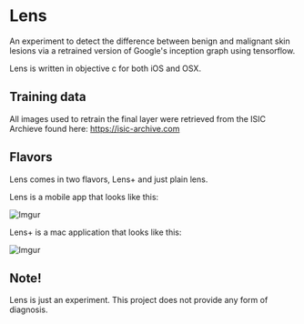 # Lens
An experiment to detect the difference between benign and malignant skin lesions via a retrained version of Google's inception graph using tensorflow. 

Lens is written in objective c for both iOS and OSX.

## Training data
All images used to retrain the final layer were retrieved from the ISIC Archieve found here: https://isic-archive.com 

## Flavors 
Lens comes in two flavors, Lens+ and just plain lens.

Lens is a mobile app that looks like this:

![Imgur](http://i.imgur.com/ViEuZrg.jpg)

Lens+ is a mac application that looks like this:

![Imgur](http://i.imgur.com/izUCxkH.png)

## Note!
Lens is just an experiment. This project does not provide any form of diagnosis.  
